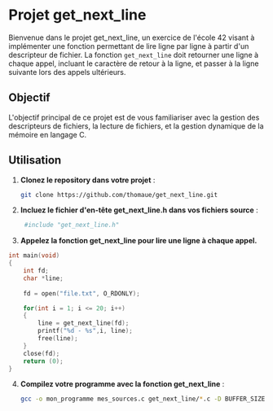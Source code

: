 # Projet get_next_line

Bienvenue dans le projet get_next_line, un exercice de l'école 42 visant à implémenter une fonction permettant de lire ligne par ligne à partir d'un descripteur de fichier. La fonction `get_next_line` doit retourner une ligne à chaque appel, incluant le caractère de retour à la ligne, et passer à la ligne suivante lors des appels ultérieurs.

## Objectif

L'objectif principal de ce projet est de vous familiariser avec la gestion des descripteurs de fichiers, la lecture de fichiers, et la gestion dynamique de la mémoire en langage C.

## Utilisation

1. **Clonez le repository dans votre projet** :

   ```bash
   git clone https://github.com/thomaue/get_next_line.git

2. **Incluez le fichier d'en-tête get_next_line.h dans vos fichiers source** :
 
   ```bash
    #include "get_next_line.h"

3. **Appelez la fonction get_next_line pour lire une ligne à chaque appel.**

```c
int	main(void)
{
	int	fd;
	char *line;
	
	fd = open("file.txt", O_RDONLY);

	for(int i = 1; i <= 20; i++)
	{
		line = get_next_line(fd);
		printf("%d - %s",i, line);
		free(line);
	}
	close(fd);
	return (0);
}
```
4. **Compilez votre programme avec la fonction get_next_line** :

   ```bash
   gcc -o mon_programme mes_sources.c get_next_line/*.c -D BUFFER_SIZE=32


